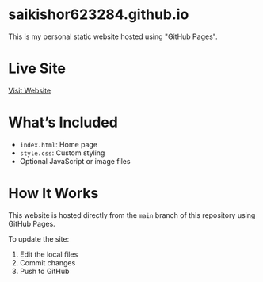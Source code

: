 # saikishor623284.github.io

This is my personal static website hosted using "GitHub Pages".

# Live Site

[Visit Website](https://saikishor623284.github.io)

# What’s Included

- `index.html`: Home page
- `style.css`: Custom styling
- Optional JavaScript or image files

# How It Works

This website is hosted directly from the `main` branch of this repository using GitHub Pages.

To update the site:
1. Edit the local files
2. Commit changes
3. Push to GitHub
